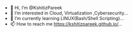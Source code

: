 - 👋 Hi, I’m @KshitizPareek
- 👀 I’m interested in  Cloud, Virtualization ,Cybersecurity...
- 🌱 I’m currently learning LINUX(Bash/Shell Scripting)...
- 📫 How to reach me https://kshitizpareek.github.io/...

<!---
KshitizPareek/KshitizPareek is a ✨ special ✨ repository because its `README.md` (this file) appears on your GitHub profile.
You can click the Preview link to take a look at your changes.
--->
